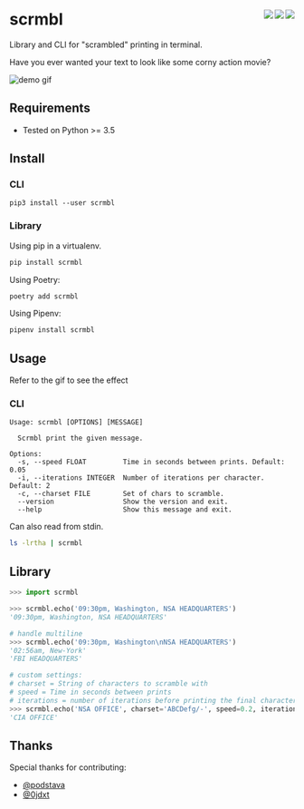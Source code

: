 # scrmbl <a href="https://gitter.im/scrmbl/Lobby"><img align="right" src="https://img.shields.io/badge/chat-on%20gitter-%234FB999.svg"></a> <a href="https://coveralls.io/github/etienne-napoleone/scrmbl?branch=develop"><img align="right" src="https://coveralls.io/repos/github/etienne-napoleone/scrmbl/badge.svg?branch=develop"></a> <a href="https://travis-ci.org/etienne-napoleone/scrmbl"><img align="right" src="https://travis-ci.org/etienne-napoleone/scrmbl.svg?branch=develop"></a>

Library and CLI for "scrambled" printing in terminal.

Have you ever wanted your text to look like some corny action movie?

![demo gif](https://raw.githubusercontent.com/etienne-napoleone/scrmbl/develop/demo.gif)

## Requirements

- Tested on Python >= 3.5

## Install

### CLI

```
pip3 install --user scrmbl
```

### Library

Using pip in a virtualenv.

```bash
pip install scrmbl
```

Using Poetry:

```bash
poetry add scrmbl
```

Using Pipenv:

```bash
pipenv install scrmbl
```

## Usage

Refer to the gif to see the effect

### CLI

```
Usage: scrmbl [OPTIONS] [MESSAGE]

  Scrmbl print the given message.

Options:
  -s, --speed FLOAT         Time in seconds between prints. Default: 0.05
  -i, --iterations INTEGER  Number of iterations per character. Default: 2
  -c, --charset FILE        Set of chars to scramble.
  --version                 Show the version and exit.
  --help                    Show this message and exit.
```

Can also read from stdin.

```bash
ls -lrtha | scrmbl
```

## Library

```python
>>> import scrmbl

>>> scrmbl.echo('09:30pm, Washington, NSA HEADQUARTERS')
'09:30pm, Washington, NSA HEADQUARTERS'

# handle multiline
>>> scrmbl.echo('09:30pm, Washington\nNSA HEADQUARTERS')
'02:56am, New-York'
'FBI HEADQUARTERS'

# custom settings:
# charset = String of characters to scramble with
# speed = Time in seconds between prints
# iterations = number of iterations before printing the final character
>>> scrmbl.echo('NSA OFFICE', charset='ABCDefg/-', speed=0.2, iterations=6)
'CIA OFFICE'
```

## Thanks

Special thanks for contributing:
- [@podstava](https://github.com/podstava)
- [@0jdxt](https://github.com/0jdxt)
